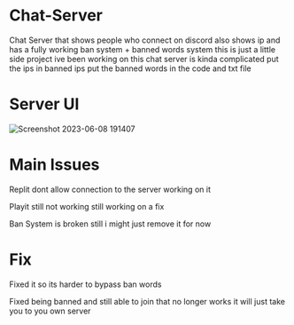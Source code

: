 # Chat-Server
Chat Server that shows people who connect on discord also shows ip and has a fully working ban system + banned words system
this is just a little side project ive been working on this chat server is kinda complicated put the ips in banned ips put the banned words in the code and txt file


# Server UI


![Screenshot 2023-06-08 191407](https://github.com/Oxuu1/Chat-Server/assets/65877374/34f8d21e-18ba-4218-836a-2eec2b5eb0f9)


# Main Issues

Replit dont allow connection to the server working on it 

Playit still not working still working on a fix

Ban System is broken still i might just remove it for now

# Fix

Fixed it so its harder to bypass ban words

Fixed being banned and still able to join that no longer works it will just take you to you own server
